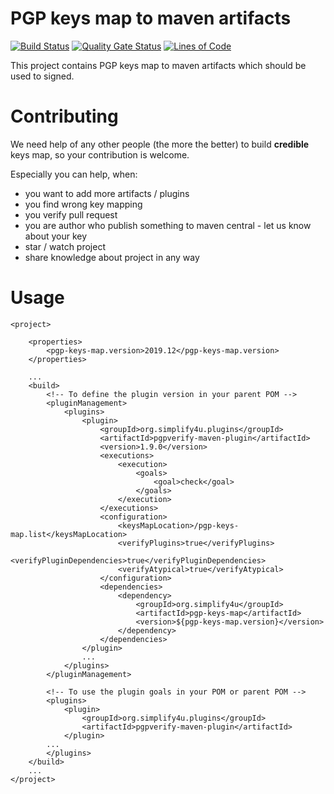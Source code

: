 # PGP keys map to maven artifacts
[![Build Status](https://travis-ci.com/s4u/pgp-keys-map.svg?branch=master)](https://travis-ci.com/s4u/pgp-keys-map)
[![Quality Gate Status](https://sonarcloud.io/api/project_badges/measure?project=org.simplify4u%3Apgp-keys-map&metric=alert_status)](https://sonarcloud.io/dashboard?id=org.simplify4u%3Apgp-keys-map)
[![Lines of Code](https://sonarcloud.io/api/project_badges/measure?project=org.simplify4u%3Apgp-keys-map&metric=ncloc)](https://sonarcloud.io/dashboard?id=org.simplify4u%3Apgp-keys-map)

This project contains PGP keys map to maven artifacts which should be used to signed.

# Contributing

We need help of any other people (the more the better) to build **credible** keys map,
so your contribution is welcome.

Especially you can help, when:
 - you want to add more artifacts / plugins
 - you find wrong key mapping
 - you verify pull request
 - you are author who publish something to maven central - let us know about your key
 - star / watch project
 - share knowledge about project in any way

# Usage

    <project>

        <properties>
            <pgp-keys-map.version>2019.12</pgp-keys-map.version>
        </properties>

        ...
        <build>
            <!-- To define the plugin version in your parent POM -->
            <pluginManagement>
                <plugins>
                    <plugin>
                        <groupId>org.simplify4u.plugins</groupId>
                        <artifactId>pgpverify-maven-plugin</artifactId>
                        <version>1.9.0</version>
                        <executions>
                            <execution>
                                <goals>
                                    <goal>check</goal>
                                </goals>
                            </execution>
                        </executions>
                        <configuration>
                            <keysMapLocation>/pgp-keys-map.list</keysMapLocation>
                            <verifyPlugins>true</verifyPlugins>
                            <verifyPluginDependencies>true</verifyPluginDependencies>
                            <verifyAtypical>true</verifyAtypical>
                        </configuration>
                        <dependencies>
                            <dependency>
                                <groupId>org.simplify4u</groupId>
                                <artifactId>pgp-keys-map</artifactId>
                                <version>${pgp-keys-map.version}</version>
                            </dependency>
                        </dependencies>
                    </plugin>
                    ...
                </plugins>
            </pluginManagement>

            <!-- To use the plugin goals in your POM or parent POM -->
            <plugins>
                <plugin>
                    <groupId>org.simplify4u.plugins</groupId>
                    <artifactId>pgpverify-maven-plugin</artifactId>
                </plugin>
            ...
            </plugins>
        </build>
        ...
    </project>
